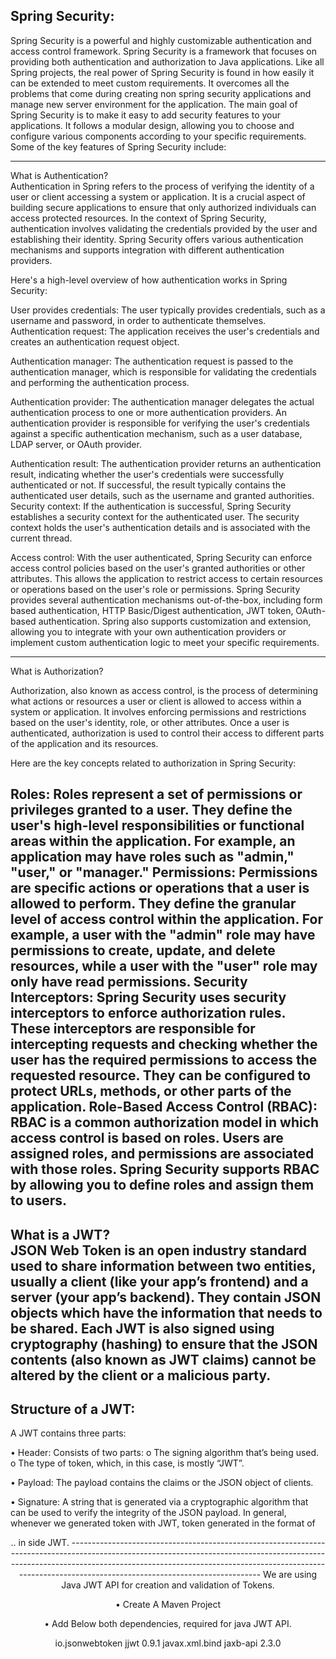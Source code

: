 Spring Security:
-----------------
Spring Security is a powerful and highly customizable authentication and access control framework. Spring Security is a framework that focuses on providing both  authentication and authorization to Java applications. Like all Spring projects, the real power 
of Spring Security is found in how easily it can be extended to meet custom requirements. It  overcomes all the problems that come during creating non spring security applications and  manage new server environment for the application. The main goal of Spring Security is to 
make it easy to add security features to your applications. It follows a modular design,  allowing you to choose and configure various components according to your specific  requirements. Some of the key features of Spring Security include: 

-------------------------------------------------------------------------------------------------------------------------------------------------------------------------------------------------------------------------------------------------------------------------------------
What is Authentication?  
Authentication in Spring refers to the process of verifying the identity of a user or client accessing a system or application. It is a crucial aspect of building secure applications 
to ensure that only authorized individuals can access protected resources. 
In the context of Spring Security, authentication involves validating the credentials provided by the user and establishing their identity. Spring Security offers various authentication mechanisms and supports integration with different authentication providers. 

Here's a high-level overview of how authentication works in Spring Security: 

User provides credentials: The user typically provides credentials, such as a username and password, in order to authenticate themselves. 
Authentication request: The application receives the user's credentials and creates an authentication request object. 

Authentication manager: 
The authentication request is passed to the authentication manager, which is responsible for validating the credentials and performing the authentication process. 

Authentication provider:
The authentication manager delegates the actual authentication process to one or more authentication providers. An authentication provider is responsible 
for verifying the user's credentials against a specific authentication mechanism, such as a user database, LDAP server, or OAuth provider. 

Authentication result:
The authentication provider returns an authentication result, indicating whether the user's credentials were successfully authenticated or not. If 
successful, the result typically contains the authenticated user details, such as the username and granted authorities. Security context: If the authentication is successful, Spring Security establishes a security 
context for the authenticated user. The security context holds the user's authentication details and is associated with the current thread. 

Access control:
With the user authenticated, Spring Security can enforce access control policies based on the user's granted authorities or other attributes. This allows the 
application to restrict access to certain resources or operations based on the user's role or permissions. 
Spring Security provides several authentication mechanisms out-of-the-box, including form based authentication, HTTP Basic/Digest authentication, JWT token, OAuth-based authentication. Spring also supports customization and extension, allowing you to integrate 
with your own authentication providers or implement custom authentication logic to meet your specific requirements.

--------------------------------------------------------------------------------------------------------------------------------------------------------------------------------------------------------------------------------------------------------------------------------------
What is Authorization?  

Authorization, also known as access control, is the process of determining what actions or resources a user or client is allowed to access within a system or application. It involves enforcing permissions and restrictions based on the user's identity, role, or other 
attributes. Once a user is authenticated, authorization is used to control their access to 
different parts of the application and its resources. 

Here are the key concepts related to authorization in Spring Security: 

Roles: Roles represent a set of permissions or privileges granted to a user. They define the user's high-level responsibilities or functional areas within the application. For example, an 
application may have roles such as "admin," "user," or "manager." 
Permissions:
Permissions are specific actions or operations that a user is allowed to perform. They define the granular level of access control within the application. For example, a user with the "admin" role may have permissions to create, update, and delete resources, while a user with the "user" role may only have read permissions. 
Security Interceptors: Spring Security uses security interceptors to enforce authorization rules.
These interceptors are responsible for intercepting requests and checking whether the user has the required permissions to access the requested resource. They can be configured 
to protect URLs, methods, or other parts of the application. 
Role-Based Access Control (RBAC): RBAC is a common authorization model in which access control is based on roles. Users are assigned roles, and permissions are associated with those roles. Spring Security supports RBAC by allowing you to define roles and assign them 
to users.
--------------------------------------------------------------------------------------------------------------------------------------------------------------------------------------------------------------------------------------------------------------------------------------
What is a JWT?  
JSON Web Token is an open industry standard used to share information between  two entities, usually a client (like your app’s frontend) and a server (your app’s backend). 
They contain JSON objects which have the information that needs to be shared. Each JWT is also signed using cryptography (hashing) to ensure that the JSON contents (also known as JWT claims) cannot be altered by the client or a malicious party.
--------------------------------------------------------------------------------------------------------------------------------------------------------------------------------------------------------------------------------------------------------------------------------------
Structure of a JWT: 
-------------------------
A JWT contains three parts: 

• Header: Consists of two parts: 
o The signing algorithm that’s being used. 
o The type of token, which, in this case, is mostly “JWT”. 

• Payload: The payload contains the claims or the JSON object of clients. 

• Signature: A string that is generated via a cryptographic algorithm that can be used to 
verify the integrity of the JSON payload. 
In general, whenever we generated token with JWT, token generated in the format of 
 <header>.<payload>.<signature>  in side JWT.
---------------------------------------------------------------------------------------------------------------------------------------------------------------------------------------------------------------------------------------------------------------------------------------
We are using Java JWT API for creation and validation of Tokens. 
   
• Create A Maven Project   

• Add Below both dependencies, required for java JWT API. 

<dependencies> 
<dependency> 
<groupId>io.jsonwebtoken</groupId> 
<artifactId>jjwt</artifactId> 
<version>0.9.1</version> 
</dependency> 
  
<dependency> 
<groupId>javax.xml.bind</groupId> 
<artifactId>jaxb-api</artifactId> 
<version>2.3.0</version> 
</dependency> 
</dependencies>
